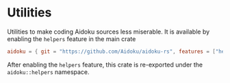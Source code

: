 # Utilities
Utilities to make coding Aidoku sources less miserable. It is available by enabling the `helpers` feature in the main crate
```toml
aidoku = { git = "https://github.com/Aidoku/aidoku-rs", features = ["helpers"] }
```
After enabling the `helpers` feature, this crate is re-exported under the `aidoku::helpers` namespace.

